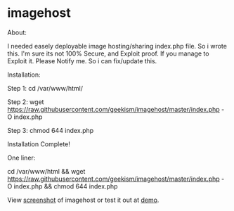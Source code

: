 # imagehost

About:

I needed easely deployable image hosting/sharing index.php file. So i wrote this.
I'm sure its not 100% Secure, and Exploit proof. If you manage to Exploit it. Please Notify me.
So i can fix/update this.

Installation:

Step 1: cd /var/www/html/

Step 2: wget https://raw.githubusercontent.com/geekism/imagehost/master/index.php -O index.php

Step 3: chmod 644 index.php

Installation Complete!


One liner:


cd /var/www/html && wget https://raw.githubusercontent.com/geekism/imagehost/master/index.php -O index.php && chmod 644 index.php


View [screenshot](screenshot.png) of imagehost or test it out at [demo](https://i.justla.me).
